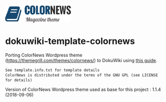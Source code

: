 ![ColorNews - Dokuwiki template](/images/colornews-banner-dark.png)
# dokuwiki-template-colornews
Porting ColorNews Wordpress theme (https://themegrill.com/themes/colornews/) to DokuWiki using [this guide](https://www.dokuwiki.org/devel:wp_to_dw_template).

    See template.info.txt for template details
    ColorNews is distributed under the terms of the GNU GPL (see LICENSE for details)

Version of ColorNews Wordpress theme used as base for this project : 1.1.4 (2018-09-06)
